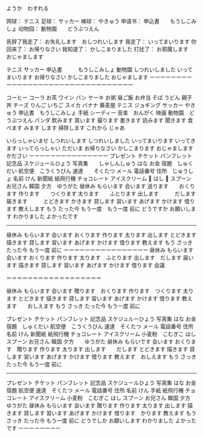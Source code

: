 ようか　わすれる

网球： テニス
足球： サッカー
棒球： やきゅう
申请书： 申込書　　もうしこみしょ
动物园： 動物園　　どうぶつえん

告辞了我走了： お失礼します　おしつれいします
我走了：  いってまいります
你回来了： お帰りなさい
我知道了： かしこまりました
打扰了： お邪魔します　　おじゃまします







テニス
サッカー
申込書　　　もうしこみしょ
動物園
しつれいしました
いってまいります
お帰りなさい
かしこまりました
おじゃまします
ーーーーーーーーーーーーーーーーーーーーーーーーーーーーーーーー

コーヒー
コーラ
お茶
ワイン
パン
ケーキ
お粥
昼ご飯
お弁当
そば
うどん
親子丼
チーズ
りんご
いちご
スイカ
バナナ
蕎麦屋
テニス
ジョギング
サッカー
やきゅう
申込書　もうしこみしょ
手紙
シーディー
音楽　おんがく
映画
動物園　どうぶつえん
パンダ
飲みます
買います
撮ります
書きます
読みます
聞きます
食べます
みます
します
掃除します
これから
じゃあ

いらっしゃいませ
しつれいします
しつれいしました
いってまいります
いってきます
いってらっしゃい
ただいま
お帰りなさい
かしこまります
おじゃまします
かださい
ーーーーーーーーーーーーーーー
プレゼント
チケット
パンフレット
記念品
スケジュールひょう
写真集　　しゃしんしゅう
はな
お金
宿題　しゅくだい
航空便　こうくうびん
速達　　そくたつ
メール
電話番号
住所　じゅうしょ
名前
けん
新聞紙
紙飛行機
チョコレート
アイスクリーム
🥢 はし
🥄 スプーン
お兄さん
韓国
夕方　ゆうがた
昼休み
もらいます
会います
送ります　　おくります
作ります　　つくります
太ります　　ふとります
出します　　　だします
届きます　　　とどきます
かきます
貸します
習います
あげます
かけます
借ります
教えします
もう
たった今
もう一度　もう一度
前に
どうですか
お願いします
わかりました
よかったです

----------------------

昼休み
もらいます
会います
おくります
作ります
太ります
出します
とどきます
描きます
貸します
習います
あげます
かけます
借ります
教えます
もう
さっき
たった今
もう一度
前に
ーーーーーーーーーーーーーーーー
昼休み
もらいます
会います
おくります
作ります
太ります　ふとります
出します　だします
届います
描きます
貸します
習います
あげます
かけます
借ります
会議


＝＝＝＝＝＝＝＝＝＝＝＝＝＝＝＝＝＝

昼休み
もらいます
会います
贈ります　おくります
作ります　つくります
太ります
とどきます
描きます
貸します
習います
あげます
かけます
借ります
教えます　　おしえます
もう
さっき
たった今
もう一度
前に

プレゼント
チケット
パンフレット
記念品
スケジュルーひょう
写真集
はな
お金
宿題　しゅくだい
航空便　こうくうびん
速達　そくたつ
メール
電話番号
住所
名前
けん
新聞紙
紙飛行機
チョコレート
アイスクリーム
小麦粉　こむぎこ
はし
スプーン
お兄さん
韓国
夕方　　ゆうがた
昼休み
もらいです
会います
おくります　贈ります
作ります
太ります
出します　　だします
とどきます
描きます
貸します
習います
あげます
かけます
借ります
教えます　おしえます
もう
さっき
たった今
もう一度
前に

-----------------------------

プレゼント
チケット
パンフレット
記念品
スケジュールひょう
写真集
はな
お金
宿題
航空便
速達　そくたつ
メール
電話番号
住所
名前
けん
手紙
紙飛行機
チョコレート
アイスクリーム
小麦粉　こむぎこ
はし
スプーン
お兄さん
韓国
夕方　ゆうがた
昼休み
もらいます
会います
贈ります
作ります
太ります
出します
描きます
貸します
習います
あげます
かけます
借ります　かります
教えます
もう
さっき
たった今
もう一度
前に
どうでしか
お願いします
わかりました
よかったです
ーーーーーーーー